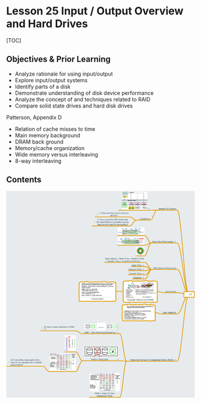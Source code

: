 # Lesson 25 Input / Output Overview and Hard Drives

[TOC]

## Objectives &  Prior Learning

* Analyze rationale for using input/output
* Explore input/output systems
* Identify parts of a disk
* Demonstrate understanding of disk device performance
* Analyze the concept of and techniques related to RAID
* Compare solid state drives and hard disk drives

Patterson, Appendix D
* Relation of cache misses to time
* Main memory background
* DRAM back ground
* Memory/cache organization 
* Wide memory versus interleaving
* 8-way interleaving

## Contents 

![](image/lec25.png)